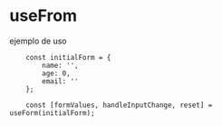 # useFrom

ejemplo de uso

```
    const initialForm = {
        name: '',
        age: 0,
        email: ''
    };

    const [formValues, handleInputChange, reset] = useForm(initialForm);

```
